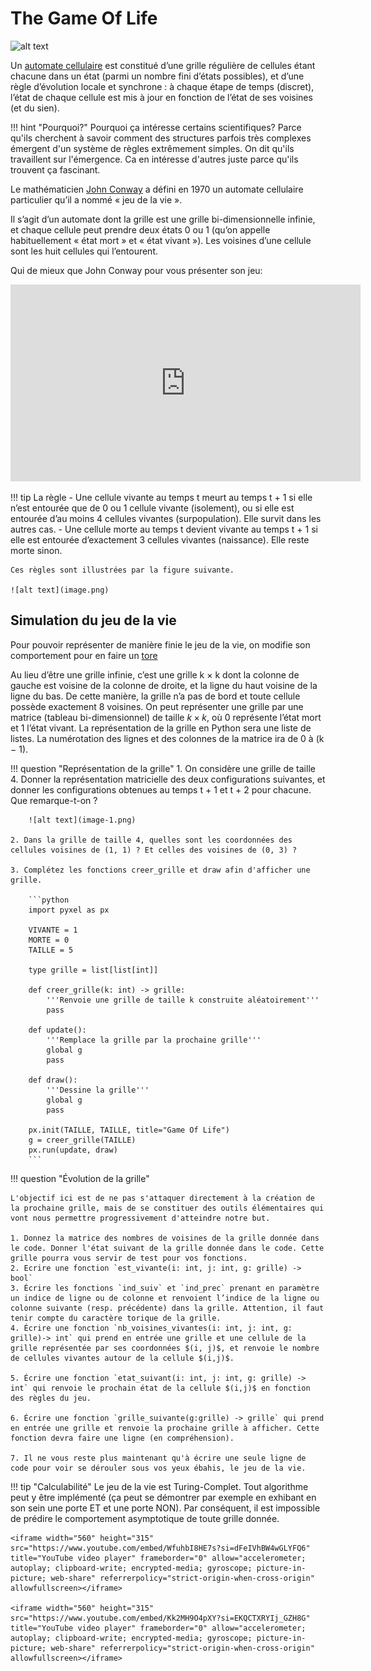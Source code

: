 # The Game Of Life

![alt text](image-4.png)


Un [automate cellulaire](https://fr.wikipedia.org/wiki/Automate_cellulaire) est constitué d’une grille régulière de cellules étant chacune dans un état (parmi un nombre fini d’états possibles), et d’une règle d’évolution locale et synchrone : à chaque étape de temps (discret), l’état de chaque cellule est mis à jour en fonction de l’état de ses voisines (et du sien).

!!! hint "Pourquoi?"
    Pourquoi ça intéresse certains scientifiques? Parce qu'ils cherchent à savoir comment des structures parfois très complexes émergent d'un système de règles extrêmement simples. On dit qu'ils travaillent sur l'émergence. Ca en intéresse d'autres juste parce qu'ils trouvent ça fascinant.

Le mathématicien [John Conway](https://fr.wikipedia.org/wiki/John_Horton_Conway) a défini en 1970 un automate cellulaire particulier qu’il a nommé « jeu de la vie ». 

Il s’agit d’un automate dont la grille est une grille bi-dimensionnelle infinie, et chaque cellule peut prendre deux états 0 ou 1 (qu’on appelle habituellement « état mort » et « état vivant »). Les voisines d’une cellule sont les huit cellules qui l’entourent.

Qui de mieux que John Conway pour vous présenter son jeu:

<iframe width="560" height="315" src="https://www.youtube.com/embed/E8kUJL04ELA?si=Sm7eEEVPcFfKCNii" title="YouTube video player" frameborder="0" allow="accelerometer; autoplay; clipboard-write; encrypted-media; gyroscope; picture-in-picture; web-share" referrerpolicy="strict-origin-when-cross-origin" allowfullscreen></iframe>


!!! tip La règle
    - Une cellule vivante au temps t meurt au temps t + 1 si elle n’est entourée que de 0 ou 1 cellule vivante (isolement), ou si elle est entourée d’au moins 4 cellules vivantes (surpopulation). Elle survit dans les autres cas.
    - Une cellule morte au temps t devient vivante au temps t + 1 si elle est entourée d’exactement 3 cellules vivantes (naissance). Elle reste morte sinon.

    Ces règles sont illustrées par la figure suivante.

    ![alt text](image.png)


## Simulation du jeu de la vie

Pour pouvoir représenter de manière finie le jeu de la vie, on modifie son comportement pour en faire un [tore](https://fr.wikipedia.org/wiki/Tore)

Au lieu d’être une grille infinie, c’est une grille k × k dont la colonne de gauche est voisine de la colonne de droite, et la ligne du haut voisine de la ligne du bas. De cette manière, la grille n’a pas de bord et toute cellule possède exactement 8 voisines. On peut représenter une grille par une matrice (tableau bi-dimensionnel) de taille $k×k$, où 0 représente l’état mort et 1 l’état vivant. La représentation de la grille en Python sera une liste de listes. La numérotation des lignes et des colonnes de la matrice ira de 0 à (k − 1).


!!! question "Représentation de la grille"
    1. On considère une grille de taille 4. Donner la représentation matricielle des deux configurations suivantes, et donner les configurations obtenues au temps t + 1 et t + 2 pour chacune. Que remarque-t-on ?

        ![alt text](image-1.png)

    2. Dans la grille de taille 4, quelles sont les coordonnées des cellules voisines de (1, 1) ? Et celles des voisines de (0, 3) ?

    3. Complétez les fonctions creer_grille et draw afin d'afficher une grille.

        ```python
        import pyxel as px

        VIVANTE = 1
        MORTE = 0
        TAILLE = 5

        type grille = list[list[int]]

        def creer_grille(k: int) -> grille:
            '''Renvoie une grille de taille k construite aléatoirement'''
            pass

        def update():
            '''Remplace la grille par la prochaine grille'''
            global g
            pass

        def draw():
            '''Dessine la grille'''
            global g
            pass
        
        px.init(TAILLE, TAILLE, title="Game Of Life")
        g = creer_grille(TAILLE)
        px.run(update, draw)
        ```

!!! question "Évolution de la grille"

    L'objectif ici est de ne pas s'attaquer directement à la création de la prochaine grille, mais de se constituer des outils élémentaires qui vont nous permettre progressivement d'atteindre notre but.

    1. Donnez la matrice des nombres de voisines de la grille donnée dans le code. Donner l'état suivant de la grille donnée dans le code. Cette grille pourra vous servir de test pour vos fonctions.
    2. Ecrire une fonction `est_vivante(i: int, j: int, g: grille) -> bool`
    3. Écrire les fonctions `ind_suiv` et `ind_prec` prenant en paramètre un indice de ligne ou de colonne et renvoient l’indice de la ligne ou colonne suivante (resp. précédente) dans la grille. Attention, il faut tenir compte du caractère torique de la grille.
    4. Écrire une fonction `nb_voisines_vivantes(i: int, j: int, g: grille)-> int` qui prend en entrée une grille et une cellule de la grille représentée par ses coordonnées $(i, j)$, et renvoie le nombre de cellules vivantes autour de la cellule $(i,j)$.
    
    5. Écrire une fonction `etat_suivant(i: int, j: int, g: grille) -> int` qui renvoie le prochain état de la cellule $(i,j)$ en fonction des règles du jeu.
    
    6. Écrire une fonction `grille_suivante(g:grille) -> grille` qui prend en entrée une grille et renvoie la prochaine grille à afficher. Cette fonction devra faire une ligne (en compréhension).

    7. Il ne vous reste plus maintenant qu'à écrire une seule ligne de code pour voir se dérouler sous vos yeux ébahis, le jeu de la vie.

!!! tip "Calculabilité"
    Le jeu de la vie est Turing-Complet. Tout algorithme peut y être implémenté (ça peut se démontrer par exemple en exhibant en son sein une porte ET et une porte NON). Par conséquent, il est impossible de prédire le comportement asymptotique de toute grille donnée. 

    <iframe width="560" height="315" src="https://www.youtube.com/embed/WfuhbI8HE7s?si=dFeIVhBW4wGLYFQ6" title="YouTube video player" frameborder="0" allow="accelerometer; autoplay; clipboard-write; encrypted-media; gyroscope; picture-in-picture; web-share" referrerpolicy="strict-origin-when-cross-origin" allowfullscreen></iframe>

    <iframe width="560" height="315" src="https://www.youtube.com/embed/Kk2MH9O4pXY?si=EKQCTXRYIj_GZH8G" title="YouTube video player" frameborder="0" allow="accelerometer; autoplay; clipboard-write; encrypted-media; gyroscope; picture-in-picture; web-share" referrerpolicy="strict-origin-when-cross-origin" allowfullscreen></iframe>